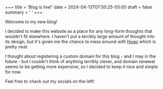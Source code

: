 +++
title = 'Blog is live!'
date = 2024-04-13T07:50:25-05:00
draft = false
summary = ' '
+++

Welcome to my new blog!

I decided to make this website as a place for any long-form thoughts that wouldn't fit elsewhere. I haven't put a terribly large amount of thought into its design, but it's given me the chance to mess around with [Hugo](https://gohugo.io) which is pretty neat.

I thought about registering a custom domain for this blog - and I may in the future - but I couldn't think of anything terribly clever, and domain renewal seems to be getting more expensive, so I decided to keep it nice and simple for now.

Feel free to check out my socials on the left!
